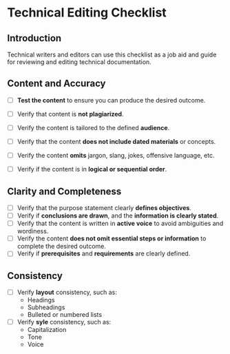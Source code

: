 # Technical Editing Checklist

## Introduction
Technical writers and editors can use this checklist as a job aid and guide for reviewing and editing technical documentation.

## Content and Accuracy
 - [ ] **Test the content** to ensure you can produce the desired outcome.
 - [ ] Verify that content is **not plagiarized**.
 - [ ] Verify the content is tailored to the defined **audience**.
 - [ ] Verify that the content **does not include dated materials** or concepts.
 - [ ] Verify the content **omits** jargon, slang, jokes, offensive language, etc.
 - [ ] Verify if the content is in **logical or sequential order**.


## Clarity and Completeness
 - [ ] Verify that the purpose statement clearly **defines objectives**.
 - [ ] Verify if **conclusions are drawn**, and the **information is clearly stated**.
 - [ ]  Verify that the content is written in **active voice** to avoid ambiguities and wordiness.
 - [ ]  Verify the content **does not omit essential steps or information** to complete the desired outcome.
 - [ ]  Verify if **prerequisites** and **requirements** are clearly defined.

## Consistency
 - [ ] Verify **layout** consistency, such as:
	 - Headings
   	 - Subheadings
   	 - Bulleted or numbered lists
 - [ ] Verify **syle** consistency, such as:
	 - Capitalization
	 - Tone
	 - Voice

